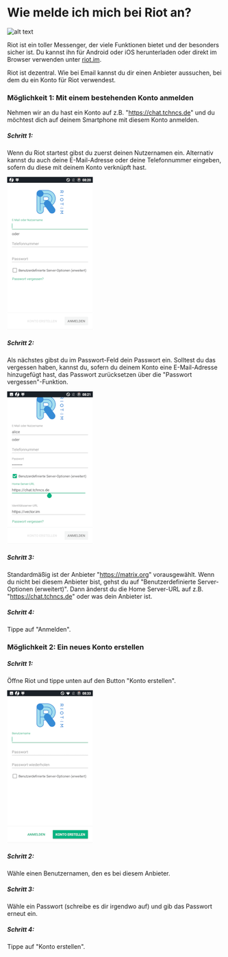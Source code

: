 # Wie melde ich mich bei Riot an?

![alt text](https://about.riot.im/images/home-communication.png)

Riot ist ein toller Messenger, der viele Funktionen bietet und der besonders sicher ist. Du kannst ihn für Android oder iOS herunterladen oder direkt im Browser verwenden unter [riot.im](https://riot.im/).

Riot ist dezentral. Wie bei Email kannst du dir einen Anbieter aussuchen, bei dem du ein Konto für Riot verwendest.


### Möglichkeit 1: Mit einem bestehenden Konto anmelden
Nehmen wir an du hast ein Konto auf z.B. "https://chat.tchncs.de" und du möchtest dich auf deinem Smartphone mit diesem Konto anmelden.

##### Schritt 1:
Wenn du Riot startest gibst du zuerst deinen Nutzernamen ein. Alternativ kannst du auch deine E-Mail-Adresse oder deine Telefonnummer eingeben, sofern du diese mit deinem Konto verknüpft hast. 

![alt text](/assets/images/riottutorial1.png)

##### Schritt 2:
Als nächstes gibst du im Passwort-Feld dein Passwort ein. Solltest du das vergessen haben, kannst du, sofern du deinem Konto eine E-Mail-Adresse hinzugefügt hast, das Passwort zurücksetzen über die "Passwort vergessen"-Funktion. 

![alt text](/assets/images/riottutorial2.png)

##### Schritt 3:
Standardmäßig ist der Anbieter "https://matrix.org" vorausgewählt. Wenn du nicht bei diesem Anbieter bist, gehst du auf "Benutzerdefinierte Server-Optionen (erweitert)". Dann änderst du die Home Server-URL auf z.B. "https://chat.tchncs.de" oder was dein Anbieter ist.

##### Schritt 4:
Tippe auf "Anmelden".

### Möglichkeit 2: Ein neues Konto erstellen

##### Schritt 1:
Öffne Riot und tippe unten auf den Button "Konto erstellen".

![alt text](/assets/images/riottutorial3.png)

##### Schritt 2:
Wähle einen Benutzernamen, den es bei diesem Anbieter.

##### Schritt 3:
Wähle ein Passwort (schreibe es dir irgendwo auf) und gib das Passwort erneut ein.

##### Schritt 4:
Tippe auf "Konto erstellen".
